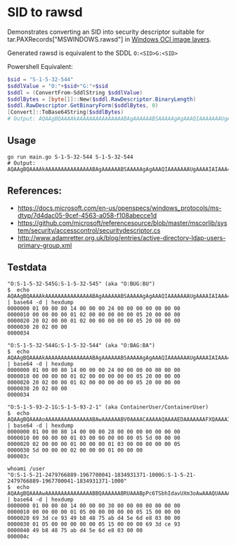 # SID to rawsd

Demonstrates converting an SID into security descriptor suitable for tar.PAXRecords["MSWINDOWS.rawsd"] in [Windows OCI image layers](https://github.com/opencontainers/image-spec/blob/master/layer.md#:~:text=MSWINDOWS.rawsd).

Generated rawsd is equivalent to the SDDL `O:<SID>G:<SID>` 

Powershell Equivalent:
```powershell
$sid = "S-1-5-32-544"
$sddlValue = "O:"+$sid+"G:"+$sid
$sddl = (ConvertFrom-SddlString $sddlValue)
$sddlBytes = [byte[]]::New($sddl.RawDescriptor.BinaryLength)
$sddl.RawDescriptor.GetBinaryForm($sddlBytes, 0)
[Convert]::ToBase64String($sddlBytes)
# Output: AQAAgBQAAAAkAAAAAAAAAAAAAAABAgAAAAAABSAAAAAgAgAAAQIAAAAAAAUgAAAAIAIAAA==
```

## Usage
```
go run main.go S-1-5-32-544 S-1-5-32-544
# Output: AQAAgBQAAAAkAAAAAAAAAAAAAAABAgAAAAAABSAAAAAgAgAAAQIAAAAAAAUgAAAAIAIAAA==
```

## References:
* https://docs.microsoft.com/en-us/openspecs/windows_protocols/ms-dtyp/7d4dac05-9cef-4563-a058-f108abecce1d
* https://github.com/microsoft/referencesource/blob/master/mscorlib/system/security/accesscontrol/securitydescriptor.cs
* http://www.adamretter.org.uk/blog/entries/active-directory-ldap-users-primary-group.xml

## Testdata
```
"O:S-1-5-32-545G:S-1-5-32-545" (aka "O:BUG:BU") 
$  echo AQAAgBQAAAAkAAAAAAAAAAAAAAABAgAAAAAABSAAAAAgAgAAAQIAAAAAAAUgAAAAIAIAAA== | base64 -d | hexdump
0000000 01 00 00 80 14 00 00 00 24 00 00 00 00 00 00 00
0000010 00 00 00 00 01 02 00 00 00 00 00 05 20 00 00 00
0000020 20 02 00 00 01 02 00 00 00 00 00 05 20 00 00 00
0000030 20 02 00 00
0000034

"O:S-1-5-32-544G:S-1-5-32-544" (aka "O:BAG:BA") 
$  echo AQAAgBQAAAAkAAAAAAAAAAAAAAABAgAAAAAABSAAAAAgAgAAAQIAAAAAAAUgAAAAIAIAAA== | base64 -d | hexdump
0000000 01 00 00 80 14 00 00 00 24 00 00 00 00 00 00 00
0000010 00 00 00 00 01 02 00 00 00 00 00 05 20 00 00 00
0000020 20 02 00 00 01 02 00 00 00 00 00 05 20 00 00 00
0000030 20 02 00 00
0000034

"O:S-1-5-93-2-1G:S-1-5-93-2-1" (aka ContainerUser/ContainerUser)
$  echo AQAAgBQAAAAoAAAAAAAAAAAAAAABAwAAAAAABV0AAAACAAAAAQAAAAEDAAAAAAAFXQAAAAIAAAABAAAA | base64 -d | hexdump
0000000 01 00 00 80 14 00 00 00 28 00 00 00 00 00 00 00
0000010 00 00 00 00 01 03 00 00 00 00 00 05 5d 00 00 00
0000020 02 00 00 00 01 00 00 00 01 03 00 00 00 00 00 05
0000030 5d 00 00 00 02 00 00 00 01 00 00 00
000003c

whoami /user
"O:S-1-5-21-2479766889-1967700041-1834931371-1000G:S-1-5-21-2479766889-1967700041-1834931371-1000"
$  echo AQAAgBQAAAAwAAAAAAAAAAAAAAABBQAAAAAABRUAAABpPc6TSbhIdavUXm3oAwAAAQUAAAAAAAUVAAAAaT3Ok0m4SHWr1F5t6AMAAA== | base64 -d | hexdump
0000000 01 00 00 80 14 00 00 00 30 00 00 00 00 00 00 00
0000010 00 00 00 00 01 05 00 00 00 00 00 05 15 00 00 00
0000020 69 3d ce 93 49 b8 48 75 ab d4 5e 6d e8 03 00 00
0000030 01 05 00 00 00 00 00 05 15 00 00 00 69 3d ce 93
0000040 49 b8 48 75 ab d4 5e 6d e8 03 00 00
000004c
```
